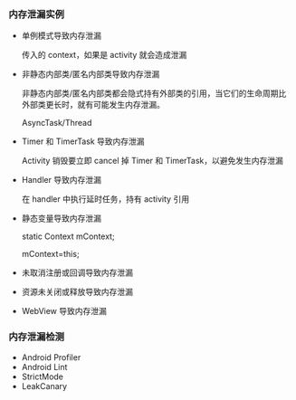 ### 内存泄漏实例

- 单例模式导致内存泄漏

  传入的 context，如果是 activity 就会造成泄漏

- 非静态内部类/匿名内部类导致内存泄漏

  非静态内部类/匿名内部类都会隐式持有外部类的引用，当它们的生命周期比外部类更长时，就有可能发生内存泄漏。

  AsyncTask/Thread

- Timer 和 TimerTask 导致内存泄漏

  Activity 销毁要立即 cancel 掉 Timer 和 TimerTask，以避免发生内存泄漏

- Handler 导致内存泄漏

  在 handler 中执行延时任务，持有 activity 引用

- 静态变量导致内存泄漏

  static Context mContext;

  mContext=this;

- 未取消注册或回调导致内存泄漏

- 资源未关闭或释放导致内存泄漏

- WebView 导致内存泄漏

### 内存泄漏检测

- Android Profiler
- Android Lint
- StrictMode
- LeakCanary